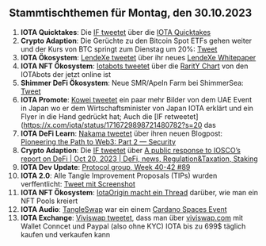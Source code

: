 ## Stammtischthemen für Montag, den 30.10.2023

1. **IOTA Quicktakes**: Die [IF tweetet](https://x.com/iota/status/1716379068466168019?s=20) über die [IOTA Quicktakes]()
2. **Crypto Adaption**: Die Gerüchte zu den Bitcoin Spot ETFs gehen weiter und der Kurs von BTC springt zum Dienstag um 20%: [Tweet](https://x.com/FurkanCCTV/status/1716476639482098144?s=20)
3. **IOTA Ökosystem**: [LendeXe tweetet]() über ihr neues [LendeXe Whitepaper](https://www.lendexe.fi/learn/whitepaper/)
4. **IOTA NFT Ökosystem**: [Iotabots tweetet](https://x.com/iotabots/status/1716688470142312518?s=20) über die [RaritY Chart](https://docs.google.com/spreadsheets/d/e/2PACX-1vS00snJpIYxUEF0V8rIkYZk17sXPXCZx7Ow-ABezKgGEfr6yi1Y2LHaT1OyzrZ5V9qygDB1JQAat1Fa/pubhtml?gid=1556911861&single=true) von den IOTAbots der jetzt online ist
5. **Shimmer DeFi Ökosystem**: Neue SMR/ApeIn Farm bei ShimmerSea: [Tweet](https://x.com/ShimmerSeaDEX/status/1716711124970647803?s=20)
6. **IOTA Promote**: [Kowei tweetet](https://x.com/kowei1995/status/1716724965884707154?s=20) ein paar mehr Bilder von dem UAE Event in Japan wo er dem Wirtschaftsminister von Japan IOTA erklärt und ein Flyer in die Hand gedrückt hat; Auch die [IF retweetet](https://x.com/iota/status/1716729898721480782?s=20 das
7. **IOTA DeFi Learn**: [Nakama tweetet](https://x.com/Nakama_Labs/status/1716429385543135477?s=20) über ihren neuen Blogpost: [Pioneering the Path to Web3: Part 2 — Security](https://medium.com/@NakamaLabs/pioneering-the-path-to-web3-part-2-security-e031edd31433)
8. **Crypto Adaption**: Die [IF tweetet](https://x.com/iota/status/1716756419779690747?s=20) über [A public response to IOSCO’s report on DeFi | Oct 20, 2023 | DeFi, news, Regulation&Taxation, Staking](https://europeanblockchainassociation.org/2023/10/20/a-public-response-to-ioscos-report-on-defi/)
9. **IOTA Dev Update**: [Protocol group, Week 40-42 #89](https://github.com/iotaledger/research-updates/discussions/89)
10. **IOTA 2.0**: Alle Tangle Improvement Proposals (TIPs) wurden verffentlicht: [Tweet mit Screenshot](https://x.com/Vrom14286662/status/1716814804298690944?s=20)
11. **IOTA NFT Ökosystem**: [IotaOrigin macht ein Thread](https://x.com/origin_iota/status/1716814309236633788?s=20) darüber, wie man ein NFT Pools kreiert
12. **IOTA Audio**: [TangleSwap](https://twitter.com/TangleSwap) war ein einem [Cardano Spaces Event](https://x.com/CardanoSpot/status/1714764064910659835?s=20)
13. **IOTA Exchange**: [Viviswap tweetet](https://x.com/viviswapcom/status/1717100456273445042?s=20), dass man über [viviswap.com](https://www.viviswap.com/) mit Wallet Conncet und Paypal (also ohne KYC) IOTA bis zu 699$ täglich kaufen und verkaufen kann 
